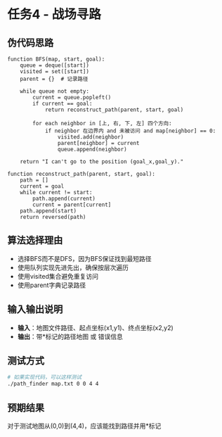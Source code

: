 # 任务4 - 战场寻路

## 伪代码思路

```
function BFS(map, start, goal):
    queue = deque([start])
    visited = set([start])
    parent = {}  # 记录路径
    
    while queue not empty:
        current = queue.popleft()
        if current == goal:
            return reconstruct_path(parent, start, goal)
        
        for each neighbor in [上, 右, 下, 左] 四个方向:
            if neighbor 在边界内 and 未被访问 and map[neighbor] == 0:
                visited.add(neighbor)
                parent[neighbor] = current
                queue.append(neighbor)
    
    return "I can't go to the position (goal_x,goal_y)."

function reconstruct_path(parent, start, goal):
    path = []
    current = goal
    while current != start:
        path.append(current)
        current = parent[current]
    path.append(start)
    return reversed(path)
```

## 算法选择理由
- 选择BFS而不是DFS，因为BFS保证找到最短路径
- 使用队列实现先进先出，确保按层次遍历
- 使用visited集合避免重复访问
- 使用parent字典记录路径

## 输入输出说明
- **输入**：地图文件路径、起点坐标(x1,y1)、终点坐标(x2,y2)
- **输出**：带*标记的路径地图 或 错误信息

## 测试方式
```bash
# 如果实现代码，可以这样测试
./path_finder map.txt 0 0 4 4
```

## 预期结果
对于测试地图从(0,0)到(4,4)，应该能找到路径并用*标记
